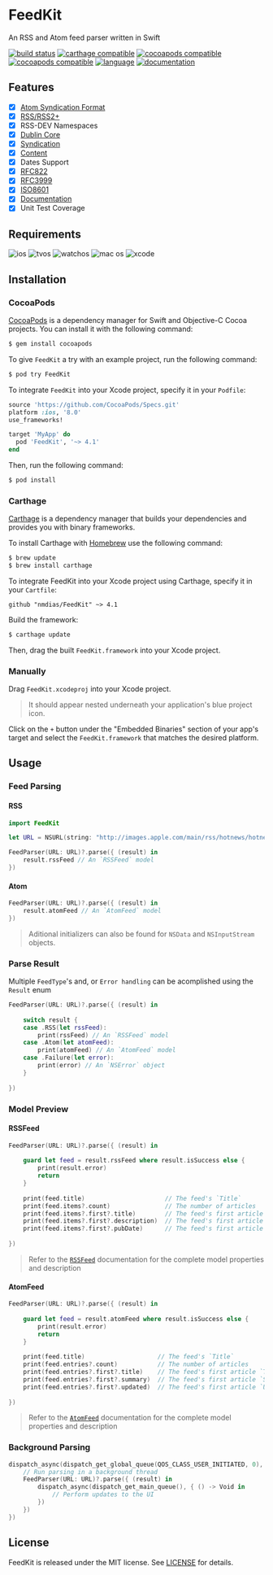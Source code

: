 # FeedKit

An RSS and Atom feed parser written in Swift

[![build status](https://travis-ci.org/nmdias/FeedKit.svg)](https://travis-ci.org/nmdias/FeedKit)
[![carthage compatible](https://img.shields.io/badge/carthage-compatible-brightgreen.svg)](https://github.com/Carthage/Carthage)
[![cocoapods compatible](https://img.shields.io/badge/cocoapods-compatible-brightgreen.svg)](https://cocoapods.org/pods/FeedKit)
[![cocoapods compatible](https://img.shields.io/cocoapods/v/FeedKit.svg)](https://img.shields.io/cocoapods/v/FeedKit.svg)
[![language](https://img.shields.io/badge/swift-v2.3-orange.svg)](https://swift.org)
[![documentation](https://img.shields.io/cocoapods/metrics/doc-percent/FeedKit.svg)](http://cocoadocs.org/docsets/FeedKit/)

## Features

- [x] [Atom Syndication Format](https://tools.ietf.org/html/rfc4287)
- [x] [RSS/RSS2+](http://cyber.law.harvard.edu/rss/rss.html) 
- [x] RSS-DEV Namespaces
 - [x] [Dublin Core](http://web.resource.org/rss/1.0/modules/dc/)
 - [x] [Syndication](http://web.resource.org/rss/1.0/modules/syndication/)
 - [x] [Content](http://web.resource.org/rss/1.0/modules/content/)
- [x] Dates Support
 - [x] [RFC822](https://www.ietf.org/rfc/rfc0822.txt)
 - [x] [RFC3999](https://www.ietf.org/rfc/rfc3339.txt)
 - [x] [ISO8601](http://www.w3.org/TR/NOTE-datetime)
- [x] [Documentation](http://cocoadocs.org/docsets/FeedKit)
- [x] Unit Test Coverage

## Requirements

![ios](https://img.shields.io/badge/ios-8.0%2b-lightgrey.svg)
![tvos](https://img.shields.io/badge/tvos-9.0%2b-lightgrey.svg)
![watchos](https://img.shields.io/badge/watchos-2.0%2b-lightgrey.svg)
![mac os](https://img.shields.io/badge/mac%20os-10.9%2b-lightgrey.svg)
![xcode](https://img.shields.io/badge/xcode-8.0%2b-lightgrey.svg)

## Installation

### CocoaPods

[CocoaPods](http://cocoapods.org) is a dependency manager for Swift and Objective-C Cocoa projects. You can install it with the following command:

```bash
$ gem install cocoapods
```

To give `FeedKit` a try with an example project, run the following command: 

```bash
$ pod try FeedKit
```

To integrate `FeedKit` into your Xcode project, specify it in your `Podfile`:

```ruby
source 'https://github.com/CocoaPods/Specs.git'
platform :ios, '8.0'
use_frameworks!

target 'MyApp' do
  pod 'FeedKit', '~> 4.1'
end
```

Then, run the following command:

```bash
$ pod install
```

### Carthage

[Carthage](https://github.com/Carthage/Carthage) is a dependency manager that builds your dependencies and provides you with binary frameworks.

To install Carthage with [Homebrew](http://brew.sh/) use the following command:

```bash
$ brew update
$ brew install carthage
```
To integrate FeedKit into your Xcode project using Carthage, specify it in your `Cartfile`:

```ogdl
github "nmdias/FeedKit" ~> 4.1
```
Build the framework:

```bash
$ carthage update
```
Then, drag the built `FeedKit.framework` into your Xcode project.

### Manually

Drag `FeedKit.xcodeproj` into your Xcode project.

 > It should appear nested underneath your application's blue project icon.
 
Click on the `+` button under the "Embedded Binaries" section of your app's target and select the `FeedKit.framework` that matches the desired platform.

## Usage

### Feed Parsing
    
#### RSS
    
```swift
import FeedKit

let URL = NSURL(string: "http://images.apple.com/main/rss/hotnews/hotnews.rss")!

FeedParser(URL: URL)?.parse({ (result) in
    result.rssFeed // An `RSSFeed` model
})
```

#### Atom
    
```swift
FeedParser(URL: URL)?.parse({ (result) in
    result.atomFeed // An `AtomFeed` model
})
```

> Aditional initializers can also be found for `NSData` and `NSInputStream` objects.

### Parse Result
Multiple `FeedType`'s and, or `Error handling` can be acomplished using the `Result` enum

```swift
FeedParser(URL: URL)?.parse({ (result) in
    
    switch result {
    case .RSS(let rssFeed):
        print(rssFeed) // An `RSSFeed` model
    case .Atom(let atomFeed):
        print(atomFeed) // An `AtomFeed` model
    case .Failure(let error):
        print(error) // An `NSError` object
    }
    
})
```

### Model Preview

#### RSSFeed

```swift
FeedParser(URL: URL)?.parse({ (result) in
    
    guard let feed = result.rssFeed where result.isSuccess else {
        print(result.error)
        return
    }
    
    print(feed.title)                      // The feed's `Title`
    print(feed.items?.count)               // The number of articles
    print(feed.items?.first?.title)        // The feed's first article `Title`
    print(feed.items?.first?.description)  // The feed's first article `Description`
    print(feed.items?.first?.pubDate)      // The feed's first article `Publication Date`
    
})
```
> Refer to the [`RSSFeed`](http://cocoadocs.org/docsets/FeedKit) documentation for the complete model properties and description

#### AtomFeed

```swift
FeedParser(URL: URL)?.parse({ (result) in
    
    guard let feed = result.atomFeed where result.isSuccess else {
        print(result.error)
        return
    }
    
    print(feed.title)                    // The feed's `Title`
    print(feed.entries?.count)           // The number of articles
    print(feed.entries?.first?.title)    // The feed's first article `Title`
    print(feed.entries?.first?.summary)  // The feed's first article `Summary`
    print(feed.entries?.first?.updated)  // The feed's first article `Updated Date`
    
})
```
> Refer to the [`AtomFeed`](http://cocoadocs.org/docsets/FeedKit) documentation for the complete model properties and description

### Background Parsing

```swift
dispatch_async(dispatch_get_global_queue(QOS_CLASS_USER_INITIATED, 0), {
    // Run parsing in a background thread
    FeedParser(URL: URL)?.parse({ (result) in
        dispatch_async(dispatch_get_main_queue(), { () -> Void in
            // Perform updates to the UI
        })
    })
})
```     

## License

FeedKit is released under the MIT license. See [LICENSE](https://github.com/nmdias/FeedKit/blob/master/LICENSE) for details.



